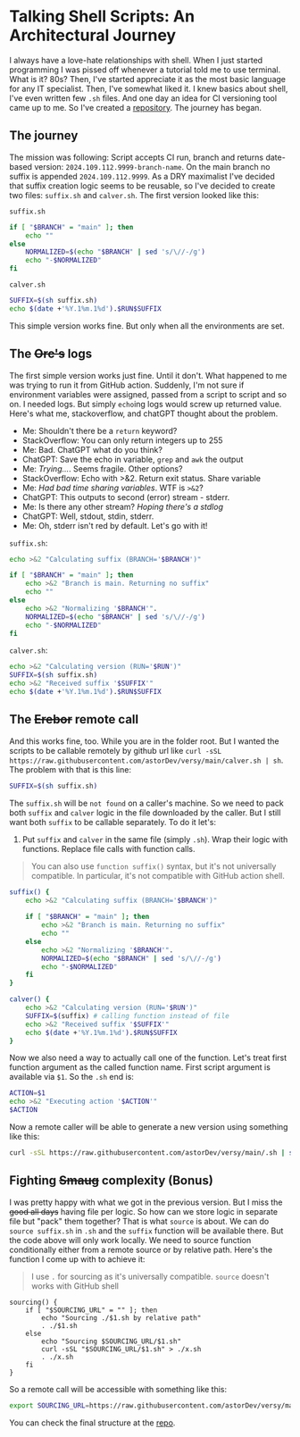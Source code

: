 # Talking Shell Scripts: An Architectural Journey

I always have a love-hate relationships with shell. When I just started programming I was pissed off whenever a tutorial told me to use terminal. What is it? 80s? Then, I've started appreciate it as the most basic language for any IT specialist. Then, I've somewhat liked it. I knew basics about shell, I've even written few `.sh` files. And one day an idea for CI versioning tool came up to me. So I've created a [repository](https://github.com/astorDev/versy). The journey has began.

## The journey

The mission was following: Script accepts CI run, branch and returns date-based version: `2024.109.112.9999-branch-name`. On the main branch no suffix is appended `2024.109.112.9999`. As a DRY maximalist I've decided that suffix creation logic seems to be reusable, so I've decided to create two files: `suffix.sh` and `calver.sh`. The first version looked like this:

`suffix.sh`

```sh
if [ "$BRANCH" = "main" ]; then
    echo ""
else
    NORMALIZED=$(echo "$BRANCH" | sed 's/\//-/g')
    echo "-$NORMALIZED"
fi
```

`calver.sh`

```sh
SUFFIX=$(sh suffix.sh)
echo $(date +'%Y.1%m.1%d').$RUN$SUFFIX
```
This simple version works fine. But only when all the environments are set.

## The ~~Orc's~~ logs

The first simple version works just fine. Until it don't. What happened to me was trying to run it from GitHub action. Suddenly, I'm not sure if environment variables were assigned, passed from a script to script and so on. I needed logs. But simply `echo`ing logs would screw up returned value. Here's what me, stackoverflow, and chatGPT thought about the problem.

- Me: Shouldn't there be a `return` keyword?
- StackOverflow: You can only return integers up to 255
- Me: Bad. ChatGPT what do you think?
- ChatGPT: Save the echo in variable, `grep` and `awk` the output
- Me: *Trying...*. Seems fragile. Other options?
- StackOverflow: Echo with >&2. Return exit status. Share variable
- Me: *Had bad time sharing variables*. WTF is `>&2`?
- ChatGPT: This outputs to second (error) stream - stderr.
- Me: Is there any other stream? *Hoping there's a stdlog*
- ChatGPT: Well, stdout, stdin, stderr.
- Me: Oh, stderr isn't red by default. Let's go with it!

`suffix.sh`:

```sh
echo >&2 "Calculating suffix (BRANCH='$BRANCH')"

if [ "$BRANCH" = "main" ]; then
    echo >&2 "Branch is main. Returning no suffix"
    echo ""
else
    echo >&2 "Normalizing '$BRANCH'".
    NORMALIZED=$(echo "$BRANCH" | sed 's/\//-/g')
    echo "-$NORMALIZED"
fi
```

`calver.sh`:

```sh
echo >&2 "Calculating version (RUN='$RUN')"
SUFFIX=$(sh suffix.sh)
echo >&2 "Received suffix '$SUFFIX'"
echo $(date +'%Y.1%m.1%d').$RUN$SUFFIX
```

## The ~~Erebor~~ remote call

And this works fine, too. While you are in the folder root. But I wanted the scripts to be callable remotely by github url like `curl -sSL https://raw.githubusercontent.com/astorDev/versy/main/calver.sh | sh`. The problem with that is this line:

```sh
SUFFIX=$(sh suffix.sh)
```

The `suffix.sh` will be `not found` on a caller's machine. So we need to pack both `suffix` and `calver` logic in the file downloaded by the caller. But I still want both `suffix` to be callable separately. To do it let's:

1. Put `suffix` and `calver` in the same file (simply `.sh`). Wrap their logic with functions. Replace file calls with function calls.

> You can also use `function suffix()` syntax, but it's not universally compatible. In particular, it's not compatible with GitHub action shell.

```sh
suffix() {
    echo >&2 "Calculating suffix (BRANCH='$BRANCH')"
    
    if [ "$BRANCH" = "main" ]; then
        echo >&2 "Branch is main. Returning no suffix"
        echo ""
    else
        echo >&2 "Normalizing '$BRANCH'".
        NORMALIZED=$(echo "$BRANCH" | sed 's/\//-/g')
        echo "-$NORMALIZED"
    fi
}

calver() {
    echo >&2 "Calculating version (RUN='$RUN')"
    SUFFIX=$(suffix) # calling function instead of file
    echo >&2 "Received suffix '$SUFFIX'"
    echo $(date +'%Y.1%m.1%d').$RUN$SUFFIX
}
```

Now we also need a way to actually call one of the function. Let's treat first function argument as the called function name. First script argument is available via `$1`. So the `.sh` end is:

```sh
ACTION=$1
echo >&2 "Executing action '$ACTION'"
$ACTION
```

Now a remote caller will be able to generate a new version using something like this:

```sh
curl -sSL https://raw.githubusercontent.com/astorDev/versy/main/.sh | sh -s calver
```

## Fighting ~~Smaug~~ complexity (Bonus)

I was pretty happy with what we got in the previous version. But I miss the ~~good all days~~ having file per logic. So how can we store logic in separate file but "pack" them together? That is what `source` is about. We can do `source suffix.sh` in `.sh` and the `suffix` function will be available there. But the code above will only work locally. We need to source function conditionally either from a remote source or by relative path. Here's the function I come up with to achieve it:

> I use `.` for sourcing as it's universally compatible. `source` doesn't works with GitHub shell

```shell
sourcing() {
    if [ "$SOURCING_URL" = "" ]; then
        echo "Sourcing ./$1.sh by relative path"
        . ./$1.sh
    else
        echo "Sourcing $SOURCING_URL/$1.sh"
        curl -sSL "$SOURCING_URL/$1.sh" > ./x.sh
        . ./x.sh
    fi
}
```

So a remote call will be accessible with something like this:

```sh
export SOURCING_URL=https://raw.githubusercontent.com/astorDev/versy/main && curl -sSL $SOURCING_URL/.sh | sh -s calver
```

You can check the final structure at the [repo](https://github.com/astorDev/versy/sharch/v4).